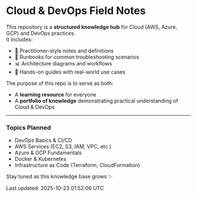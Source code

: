 # Cloud & DevOps Field Notes

This repository is a **structured knowledge hub** for Cloud (AWS, Azure, GCP) and DevOps practices.  
It includes:
- 📘 Practitioner-style notes and definitions  
- 🔧 Runbooks for common troubleshooting scenarios  
- 📊 Architecture diagrams and workflows  
- 🚀 Hands-on guides with real-world use cases  

The purpose of this repo is to serve as both:
- A **learning resource** for everyone 
- A **portfolio of knowledge** demonstrating practical understanding of Cloud & DevOps  

---

### Topics Planned
- DevOps Basics & CI/CD
- AWS Services (EC2, S3, IAM, VPC, etc.)
- Azure & GCP Fundamentals
- Docker & Kubernetes
- Infrastructure as Code (Terraform, CloudFormation)

Stay tuned as this knowledge base grows ✨

<!--UPDATE-START-->
Last updated: 2025-10-23 01:52:06 UTC
<!--UPDATE-END-->

